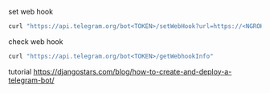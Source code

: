 set web hook
```bash
curl "https://api.telegram.org/bot<TOKEN>/setWebHook?url=https://<NGROK_URL/"
```

check web hook
```bash
curl "https://api.telegram.org/bot<TOKEN>/getWebhookInfo"
```

tutorial
https://djangostars.com/blog/how-to-create-and-deploy-a-telegram-bot/

